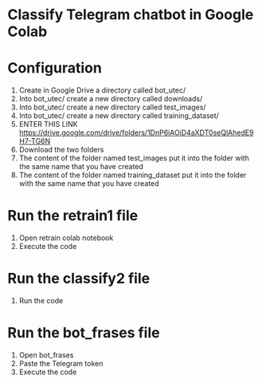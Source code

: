 # Classify Telegram chatbot in Google Colab

# Configuration 

1. Create in Google Drive a directory called bot_utec/
2. Into bot_utec/ create a new directory called downloads/
3. Into bot_utec/ create a new directory called test_images/
4. Into bot_utec/ create a new directory called training_dataset/
5. ENTER THIS LINK https://drive.google.com/drive/folders/1DnP6iAOiD4aXDT0seQlAhedE9H7-TG6N
6. Download the two folders
7. The content of the folder named test_images put it into the folder with the same name that you have created
8. The content of the folder named training_dataset put it into the folder with the same name that you have created 

# Run the retrain1 file

1. Open retrain colab notebook
2. Execute the code

# Run the classify2 file
1. Run the code

# Run the bot_frases file
1. Open bot_frases
2. Paste the Telegram token
3. Execute the code